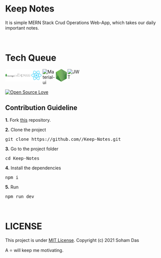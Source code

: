 # Keep Notes
It is simple MERN Stack Crud Operations Web-App, which takes our daily important notes. 

<br/>

# Tech Queue
<p align="left">
  <img align="left" alt="MongoDB" width="40px" src="https://raw.githubusercontent.com/github/explore/80688e429a7d4ef2fca1e82350fe8e3517d3494d/topics/mongodb/mongodb.png" />
  <img align="left" alt="Express" width="40px" src="https://raw.githubusercontent.com/github/explore/80688e429a7d4ef2fca1e82350fe8e3517d3494d/topics/express/express.png" />
  <img align="left" alt="React" width="40px" src="https://raw.githubusercontent.com/github/explore/80688e429a7d4ef2fca1e82350fe8e3517d3494d/topics/react/react.png" />
  <img align="left" alt="Material-ui" width="40px" src="https://material-ui.com/static/logo.svg" alt="Material-UI logo" />
  <img align="left" alt="NodeJS" width="40px" src="https://raw.githubusercontent.com/github/explore/80688e429a7d4ef2fca1e82350fe8e3517d3494d/topics/nodejs/nodejs.png" /> 
  <img align="left" alt="JWT" width="40px" src="https://i2.wp.com/blog.logrocket.com/wp-content/uploads/2019/07/Screen-Shot-2018-10-11-at-1.40.06-PM.png?fit=1016%2C1034&ssl=1" />
</p>

<br/>
<br/>
<br/>

[![Open Source Love](https://badges.frapsoft.com/os/v1/open-source-175x29.png?v=103)](https://github.com/ellerbrock/open-source-badges/)
<br/>

## Contribution Guideline
**1.** Fork [this](https://github.com/Soham2020/Keep-Notes) repository.

**2.** Clone the project

<pre>
git clone https://github.com/<your_username>/Keep-Notes.git
</pre>

**3.** Go to the project folder

<pre>
cd Keep-Notes
</pre>

**4.** Install the dependencies

<pre>
npm i
</pre>

**5.** Run

<pre>
npm run dev
</pre>

<br/>

# LICENSE
This project is under <a href="https://en.wikipedia.org/wiki/MIT_License">MIT License</a>. Copyright (c) 2021 Soham Das

A :star: will keep me motivating.
